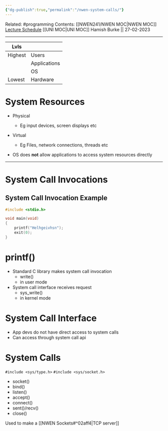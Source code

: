 ```yaml
---
{"dg-publish":true,"permalink":"/nwen-system-calls/"}
---
```


Related: #programming 
Contents: [[NWEN241/NWEN MOC\|NWEN MOC]]
[Lecture Schedule](https://ecs.wgtn.ac.nz/Courses/NWEN241_2023T1/LectureSchedule)
[[UNI MOC\|UNI MOC]]
Hamish Burke || 27-02-2023
***

| Lvls    |              |
| ------- | ------------ |
| Highest | Users        |
|         | Applications |
|         | OS           |
| Lowest  | Hardware     |

# System Resources

- Physical
	- Eg input devices, screen displays etc
- Virtual
	- Eg Files, network connections, threads etc


- OS does **not** allow applications to access system resources directly

***

# System Call Invocations

## System Call Invocation Example

```C
#include <stdio.h>

void main(void)
{
	printf("Helhgeivhsn");
	exit(0);
}
```

# printf()

- Standard C library makes system call invocation
	- write()
	- in user mode
- System call interface receives request
	- sys_write()
	- in kernel mode

# System Call Interface

- App devs do not have direct access to system calls
- Can access through system call api

# System Calls

`#include <sys/type.h>`
`#include <sys/socket.h>`

- socket()
- bind()
- listen()
- accept()
- connect()
- sent()/recv()
- close()

Used to make a [[NWEN Sockets#^02aff4\|TCP server]]

